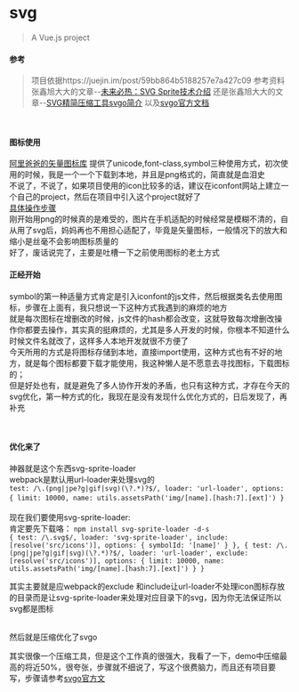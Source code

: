 # svg

> A Vue.js project

#### 参考

>项目依据https://juejin.im/post/59bb864b5188257e7a427c09
>参考资料 张鑫旭大大的文章--[未来必热：SVG Sprite技术介绍](http://www.zhangxinxu.com/wordpress/2014/07/introduce-svg-sprite-technology/?spm=a313x.7781069.1998910419.50)
>还是张鑫旭大大的文章--[SVG精简压缩工具svgo简介](http://www.zhangxinxu.com/wordpress/2016/02/svg-compress-tool-svgo-experience/)
>以及[svgo官方文档](http://npm.taobao.org/package/svgo)

</br>

#### 图标使用

  [阿里爸爸的矢量图标库](http://www.iconfont.cn/)
  提供了unicode,font-class,symbol三种使用方式，初次使用的时候，我是一个一个下载到本地，并且是png格式的，简直就是血泪史     
  不说了，不说了，如果项目使用的icon比较多的话，建议在iconfont网站上建立一个自己的project，然后在项目中引入这个project就好了    
  [具体操作步骤](http://www.iconfont.cn/help/detail?spm=a313x.7781069.1998910419.d8cf4382a&helptype=code)        
  刚开始用png的时候真的是难受的，图片在手机适配的时候经常是模糊不清的，自从用了svg后，妈妈再也不用担心适配了，毕竟是矢量图标，一般情况下的放大和缩小是丝毫不会影响图标质量的    
  好了，废话说完了，主要是吐槽一下之前使用图标的老土方式
</br>

#### 正经开始       

  symbol的第一种适量方式肯定是引入iconfont的js文件，然后根据类名去使用图标，步骤在上面有，我只想说一下这种方式我遇到的麻烦的地方    
  就是每次图标在增删改的时候，js文件的hash都会改变，这就导致每次增删改操作你都要去操作，其实真的挺麻烦的，尤其是多人开发的时候，你根本不知道什么时候文件名就改了，这样多人本地开发就很不方便了     
  今天所用的方式是将图标存储到本地，直接import使用，这种方式也有不好的地方，就是每个图标都要下载才能使用，我这种懒人是不愿意去寻找图标，下载图标的；    
  但是好处也有，就是避免了多人协作开发的矛盾，也只有这种方式，才存在今天的svg优化，第一种方式的化，我现在是没有发现什么优化方式的，日后发现了，再补充
  
</br>

#### 优化来了      

  神器就是这个东西svg-sprite-loader     
  webpack是默认用url-loader来处理svg的     
  `test: /\.(png|jpe?g|gif|svg)(\?.*)?$/,
  loader: 'url-loader',
  options: {
    limit: 10000,
    name: utils.assetsPath('img/[name].[hash:7].[ext]')
  }`
    </br>
  现在我们要使用svg-sprite-loader:    
  肯定要先下载咯： `npm install svg-sprite-loader -d-s`    
  `{
    test: /\.svg$/,
    loader: 'svg-sprite-loader',
    include: [resolve('src/icons')],
    options: {
      symbolId: '[name]'
    }
  },
  {
    test: /\.(png|jpe?g|gif|svg)(\?.*)?$/,
    loader: 'url-loader',
    exclude: [resolve('src/icons')],
    options: {
      limit: 10000,
      name: utils.assetsPath('img/[name].[hash:7].[ext]')
    }
  }`
    </br>
    
  其实主要就是应webpack的exclude 和include让url-loader不处理icon图标存放的目录而是让svg-sprite-loader来处理对应目录下的svg，因为你无法保证所以svg都是图标

  </br>
  然后就是压缩优化了svgo    

  其实很像一个压缩工具，但是这个工作真的很强大，我看了一下，demo中压缩最高的将近50%，很夸张，步骤就不细说了，写这个很费脑力，而且还有项目要写，步骤请参考[svgo官方文](http://npm.taobao.org/package/svgo)


